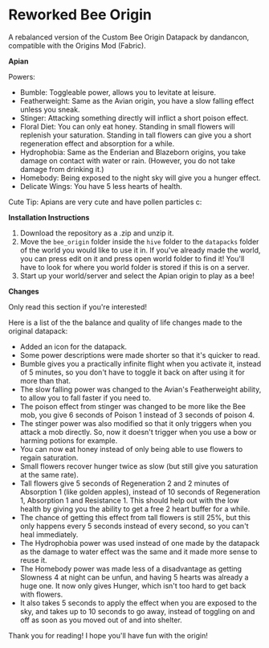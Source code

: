 # Reworked Bee Origin 
A rebalanced version of the Custom Bee Origin Datapack by dandancon, compatible with the Origins Mod (Fabric).

**Apian**

Powers:
- Bumble: Toggleable power, allows you to levitate at leisure.
- Featherweight: Same as the Avian origin, you have a slow falling effect unless you sneak.
- Stinger: Attacking something directly will inflict a short poison effect. 
- Floral Diet: You can only eat honey. Standing in small flowers will replenish your saturation. Standing in tall flowers can give you a short regeneration effect and absorption for a while.
- Hydrophobia: Same as the Enderian and Blazeborn origins, you take damage on contact with water or rain. (However, you do not take damage from drinking it.)
- Homebody: Being exposed to the night sky will give you a hunger effect.
- Delicate Wings: You have 5 less hearts of health.

Cute Tip: Apians are very cute and have pollen particles c:

**Installation Instructions**

1. Download the repository as a .zip and unzip it.
2. Move the ``bee_origin`` folder inside the ``hive`` folder to the ``datapacks`` folder of the world you would like to use it in.
If you've already made the world, you can press edit on it and press open world folder to find it! 
You'll have to look for where you world folder is stored if this is on a server.
3. Start up your world/server and select the Apian origin to play as a bee!

**Changes**

Only read this section if you're interested!

Here is a list of the the balance and quality of life changes made to the original datapack:

- Added an icon for the datapack.
- Some power descriptions were made shorter so that it's quicker to read.
- Bumble gives you a practically infinite flight when you activate it, instead of 5 minutes, so you don't have to toggle it back on after using it for more than that.
- The slow falling power was changed to the Avian's Featherweight ability, to allow you to fall faster if you need to.
- The poison effect from stinger was changed to be more like the Bee mob, you give 6 seconds of Poison 1 instead of 3 seconds of poison 4.
- The stinger power was also modified so that it only triggers when you attack a mob directly. So, now it doesn't trigger when you use a bow or harming potions for example. 
- You can now eat honey instead of only being able to use flowers to regain saturation.
- Small flowers recover hunger twice as slow (but still give you saturation at the same rate).
- Tall flowers give 5 seconds of Regeneration 2 and 2 minutes of Absorption 1 (like golden apples), instead of 10 seconds of Regeneration 1, Absorption 1 and Resistance 1. This should help out with the low health by giving you the ability to get a free 2 heart buffer for  a while.
- The chance of getting this effect from tall flowers is still 25%, but this only happens every 5 seconds instead of every second, so you can't heal immediately.
- The Hydrophobia power was used instead of one made by the datapack as the damage to water effect was the same and it made more sense to reuse it.
- The Homebody power was made less of a disadvantage as getting Slowness 4 at night can be unfun, and having 5 hearts was already a huge one. It now only gives Hunger, which isn't too hard to get back with flowers.
- It also takes 5 seconds to apply the effect when you are exposed to the sky, and takes up to 10 seconds to go away, instead of toggling on and off as soon as you moved out of and into shelter.

Thank you for reading! I hope you'll have fun with the origin!